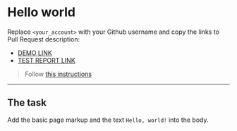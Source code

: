 # Hello world

Replace `<your_account>` with your Github username and copy the links to Pull Request description:

- [DEMO LINK](https://rstarovoit.github.io/layout_hello-world/)
- [TEST REPORT LINK](https://rstarovoit.github.io/layout_hello-world/report/html_report/) 

> Follow [this instructions](https://mate-academy.github.io/layout_task-guideline/#how-to-solve-the-layout-tasks-on-github)

---

## The task

Add the basic page markup and the text `Hello, world!` into the body.
